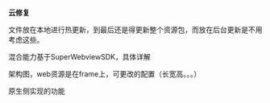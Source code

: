 **云修复**

文件放在本地进行热更新，到最后还是得更新整个资源包，而放在后台更新是不用考虑这些。

混合能力基于SuperWebviewSDK，具体详解

架构图，web资源是在frame上，可更改的配置（长宽高。。。）

原生侧实现的功能